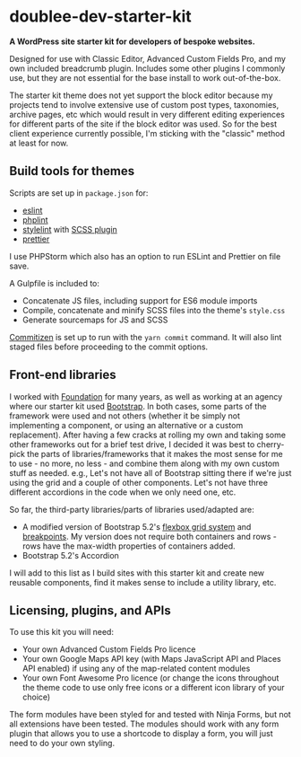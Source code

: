# doublee-dev-starter-kit

**A WordPress site starter kit for developers of bespoke websites.**

Designed for use with Classic Editor, Advanced Custom Fields Pro, and my own included breadcrumb plugin.
Includes some other plugins I commonly use, but they are not essential for the base install to work out-of-the-box.

The starter kit theme does not yet support the block editor because my projects tend to involve extensive use of
custom post types, taxonomies, archive pages, etc which would result in very different editing experiences for
different parts of the site if the block editor was used. So for the best client experience currently possible,
I'm sticking with the "classic" method at least for now.

## Build tools for themes

Scripts are set up in `package.json` for:

- [eslint](https://eslint.org)
- [phplint](https://www.npmjs.com/package/phplint)
- [stylelint](https://stylelint.io/) with [SCSS plugin](https://www.npmjs.com/package/stylelint-scss)
- [prettier](https://prettier.io/)

I use PHPStorm which also has an option to run ESLint and Prettier on file save.

A Gulpfile is included to:

- Concatenate JS files, including support for ES6 module imports
- Compile, concatenate and minify SCSS files into the theme's `style.css`
- Generate sourcemaps for JS and SCSS

[Commitizen](https://github.com/commitizen/cz-cli) is set up to run with the `yarn commit` command.
It will also lint staged files before proceeding to the commit options.

## Front-end libraries

I worked with [Foundation](https://get.foundation/) for many years, as well as working at an agency where our starter kit
used [Bootstrap](https://getbootstrap.com/). In both cases, some parts of the framework were used and not others
(whether it be simply not implementing a component, or using an alternative or a custom replacement).
After having a few cracks at rolling my own and taking some other frameworks out for a brief test drive,
I decided it was best to cherry-pick the parts of libraries/frameworks that it makes the most sense for me to use - no more, no less -
and combine them along with my own custom stuff as needed.
e.g., Let's not have all of Bootstrap sitting there if we're just using the grid and a couple of other components. Let's not have three different accordions in the code when we only need one, etc.

So far, the third-party libraries/parts of libraries used/adapted are:

- A modified version of Bootstrap 5.2's [flexbox grid system](https://getbootstrap.com/docs/5.2/layout/grid/)
  and [breakpoints](https://getbootstrap.com/docs/5.2/layout/breakpoints/). My version does not require both containers and rows - rows have the max-width
  properties of containers added.
- Bootstrap 5.2's Accordion

I will add to this list as I build sites with this starter kit and create new reusable components, find it makes sense to include a utility library,
etc.

## Licensing, plugins, and APIs

To use this kit you will need:

- Your own Advanced Custom Fields Pro licence
- Your own Google Maps API key (with Maps JavaScript API and Places API enabled) if using any of the map-related content modules
- Your own Font Awesome Pro licence (or change the icons throughout the theme code to use only free icons or a different icon library of your choice)

The form modules have been styled for and tested with Ninja Forms, but not all extensions have been tested. The modules should work with any form plugin that
allows you to use a shortcode to display a form, you will just need to do your own styling.
